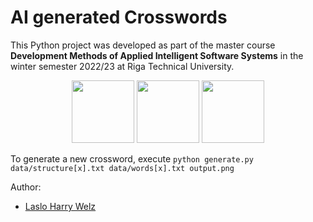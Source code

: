 # AI generated Crosswords

This Python project was developed as part of the master course **Development Methods of Applied Intelligent Software Systems** in the winter semester 2022/23 at Riga Technical University.


<p float="left" align="middle">
  <img src="img/output_1.png" width="100" />
  <img src="img/output_2.png" width="100" /> 
  <img src="img/output_2.png" width="100" />
</p>

To generate a new crossword, execute `python generate.py data/structure[x].txt data/words[x].txt output.png`

Author:
- [Laslo Harry Welz](https://github.com/LasHarry/)
